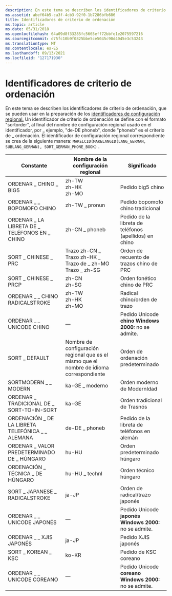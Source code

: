 ```yaml
---
description: En este tema se describen los identificadores de criterio de ordenación, que se pueden usar en la preparación de los identificadores de configuración regional.
ms.assetid: abef64b5-ca3f-4cb3-92f0-1b7286bfb686
title: Identificadores de criterio de ordenación
ms.topic: article
ms.date: 05/31/2018
ms.openlocfilehash: 64a09d8f33285fc5665eff72bbfe1e2075597216
ms.sourcegitcommit: d75fc10b9f0825bbe5ce5045c90d4045e3c53243
ms.translationtype: MT
ms.contentlocale: es-ES
ms.lasthandoff: 09/13/2021
ms.locfileid: "127171930"
---
```

# <a name="sort-order-identifiers"></a>Identificadores de criterio de ordenación

En este tema se describen los identificadores de criterio de ordenación, que se pueden usar en la preparación de los [identificadores de configuración regional.](locale-identifiers.md) Un identificador de criterio de ordenación se define con el formato "sortorder", al final del nombre de configuración regional usado en el identificador, por \_ ejemplo, "de-DE phoneb", donde "phoneb" es el criterio de \_ ordenación. El identificador de configuración regional correspondiente se crea de la siguiente manera: `MAKELCID(MAKELANGID(LANG_GERMAN, SUBLANG_GERMAN), SORT_GERMAN_PHONE_BOOK)` .



| Constante                      | Nombre de la configuración regional                                                                                         | Significado                                                           |
|-------------------------------|-----------------------------------------------------------------------------------------------------|-------------------------------------------------------------------|
| ORDENAR \_ CHINO \_ BIG5           | zh-TW<br/> zh-HK<br/> zh-MO<br/>                                                  | Pedido big5 chino                                                |
| ORDENAR \_ \_ BOPOMOFO CHINO       | zh-TW \_ pronun                                                                                       | Pedido bopomofo chino tradicional                                |
| ORDENAR \_ LA LIBRETA DE \_ TELÉFONOS EN \_ CHINO    | zh-CN \_ phoneb<br/>                                                                            | Pedido de la libreta de teléfonos (apellidos) en chino                                |
| SORT \_ CHINESE \_ PRC            | Trazo zh-CN \_<br/> Trazo zh-HK \_<br/> Trazo de \_ zh-MO<br/> Trazo \_ zh-SG<br/> | Orden de recuento de trazos chino de PRC                                    |
| SORT \_ CHINESE \_ PRCP           | zh-CN<br/> zh-SG<br/>                                                                   | Orden fonético chino de PRC                                        |
| ORDENAR \_ \_ CHINO RADICALSTROKE  | zh-TW<br/> zh-HK<br/> zh-MO<br/>                                                  | Radical chino/orden de trazo                                      |
| ORDENAR \_ \_ UNICODE CHINO        | —                                                                                                   | Pedido Unicode **chino Windows 2000:** no se admite.<br/>  |
| SORT \_ DEFAULT                 | Nombre de configuración regional que es el mismo que el nombre de idioma correspondiente                                     | Orden de ordenación predeterminado                                                |
| SORTMODERN \_ \_ MODERN        | ka-GE \_ moderno                                                                                       | Orden moderno de ModernIdad                                             |
| ORDENAR \_ TRADICIONAL DE \_ SORT-TO-IN-SORT   | ka-GE                                                                                               | Orden tradicional de Trasnós                                        |
| ORDENACIÓN \_ DE LA LIBRETA TELEFÓNICA \_ \_ ALEMANA     | de-DE \_ phoneb                                                                                       | Pedido de la libreta de teléfonos en alemán                                           |
| ORDENAR \_ VALOR PREDETERMINADO DE \_ HÚNGARO      | hu-HU                                                                                               | Orden predeterminado húngaro                                           |
| ORDENACIÓN \_ TÉCNICA \_ DE HÚNGARO    | hu-HU \_ technl                                                                                       | Orden técnico húngaro                                         |
| SORT \_ JAPANESE \_ RADICALSTROKE | ja-JP                                                                                               | Orden de radical/trazo japonés                                     |
| ORDENAR \_ \_ UNICODE JAPONÉS       | —                                                                                                   | Pedido Unicode **japonés Windows 2000:** no se admite.<br/> |
| ORDENAR \_ \_ XJIS JAPONÉS          | ja-JP                                                                                               | Pedido XJIS japonés                                               |
| SORT \_ KOREAN \_ KSC             | ko-KR                                                                                               | Pedido de KSC coreano                                                  |
| ORDENAR \_ \_ UNICODE COREANO         | —                                                                                                   | Pedido Unicode **coreano Windows 2000:** no se admite.<br/>   |



 

 

 





